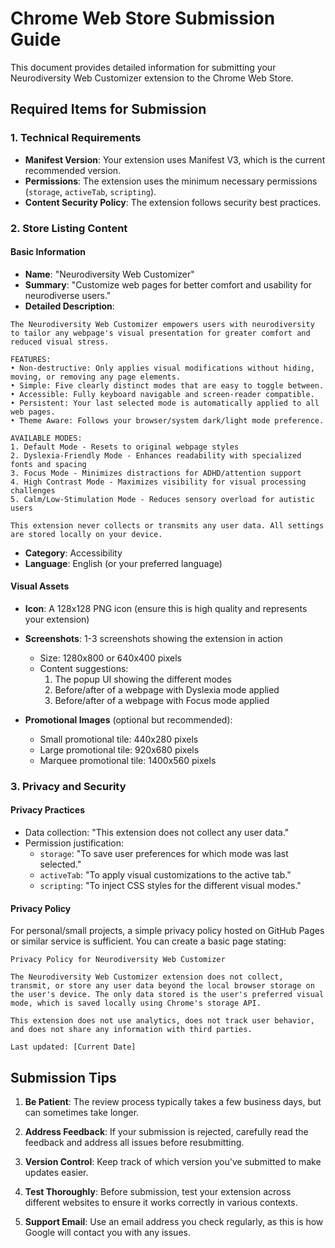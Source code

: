 # Chrome Web Store Submission Guide

This document provides detailed information for submitting your Neurodiversity Web Customizer extension to the Chrome Web Store.

## Required Items for Submission

### 1. Technical Requirements

- **Manifest Version**: Your extension uses Manifest V3, which is the current recommended version.
- **Permissions**: The extension uses the minimum necessary permissions (`storage`, `activeTab`, `scripting`).
- **Content Security Policy**: The extension follows security best practices.

### 2. Store Listing Content

#### Basic Information
- **Name**: "Neurodiversity Web Customizer"
- **Summary**: "Customize web pages for better comfort and usability for neurodiverse users."
- **Detailed Description**: 

```
The Neurodiversity Web Customizer empowers users with neurodiversity to tailor any webpage's visual presentation for greater comfort and reduced visual stress.

FEATURES:
• Non-destructive: Only applies visual modifications without hiding, moving, or removing any page elements.
• Simple: Five clearly distinct modes that are easy to toggle between.
• Accessible: Fully keyboard navigable and screen-reader compatible.
• Persistent: Your last selected mode is automatically applied to all web pages.
• Theme Aware: Follows your browser/system dark/light mode preference.

AVAILABLE MODES:
1. Default Mode - Resets to original webpage styles
2. Dyslexia-Friendly Mode - Enhances readability with specialized fonts and spacing
3. Focus Mode - Minimizes distractions for ADHD/attention support
4. High Contrast Mode - Maximizes visibility for visual processing challenges
5. Calm/Low-Stimulation Mode - Reduces sensory overload for autistic users

This extension never collects or transmits any user data. All settings are stored locally on your device.
```

- **Category**: Accessibility
- **Language**: English (or your preferred language)

#### Visual Assets
- **Icon**: A 128x128 PNG icon (ensure this is high quality and represents your extension)
- **Screenshots**: 1-3 screenshots showing the extension in action
  - Size: 1280x800 or 640x400 pixels
  - Content suggestions:
    1. The popup UI showing the different modes
    2. Before/after of a webpage with Dyslexia mode applied
    3. Before/after of a webpage with Focus mode applied

- **Promotional Images** (optional but recommended):
  - Small promotional tile: 440x280 pixels
  - Large promotional tile: 920x680 pixels
  - Marquee promotional tile: 1400x560 pixels

### 3. Privacy and Security

#### Privacy Practices
- Data collection: "This extension does not collect any user data."
- Permission justification:
  - `storage`: "To save user preferences for which mode was last selected."
  - `activeTab`: "To apply visual customizations to the active tab."
  - `scripting`: "To inject CSS styles for the different visual modes."

#### Privacy Policy
For personal/small projects, a simple privacy policy hosted on GitHub Pages or similar service is sufficient. You can create a basic page stating:

```
Privacy Policy for Neurodiversity Web Customizer

The Neurodiversity Web Customizer extension does not collect, transmit, or store any user data beyond the local browser storage on the user's device. The only data stored is the user's preferred visual mode, which is saved locally using Chrome's storage API.

This extension does not use analytics, does not track user behavior, and does not share any information with third parties.

Last updated: [Current Date]
```

## Submission Tips

1. **Be Patient**: The review process typically takes a few business days, but can sometimes take longer.

2. **Address Feedback**: If your submission is rejected, carefully read the feedback and address all issues before resubmitting.

3. **Version Control**: Keep track of which version you've submitted to make updates easier.

4. **Test Thoroughly**: Before submission, test your extension across different websites to ensure it works correctly in various contexts.

5. **Support Email**: Use an email address you check regularly, as this is how Google will contact you with any issues.
